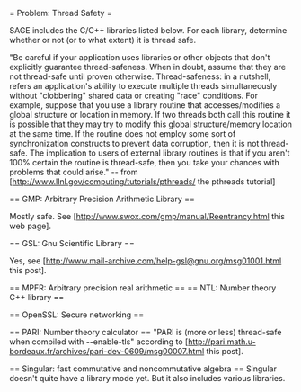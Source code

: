= Problem: Thread Safety =

SAGE includes the C/C++ libraries listed below.  For each library, determine whether or not (or to what extent) it is thread safe.


"Be careful if your application uses libraries or other objects that don't explicitly guarantee thread-safeness. When in doubt, assume that they are not thread-safe until proven otherwise.
Thread-safeness: in a nutshell, refers an application's ability to execute multiple threads simultaneously without "clobbering" shared data or creating "race" conditions. For example, suppose that you use a library routine that accesses/modifies a global structure or location in memory. If two threads both call this routine it is possible that they may try to modify this global structure/memory location at the same time. If the routine does not employ some sort of synchronization constructs to prevent data corruption, then it is not thread-safe. The implication to users of external library routines is that if you aren't 100% certain the routine is thread-safe, then you take your chances with problems that could arise." -- from [http://www.llnl.gov/computing/tutorials/pthreads/ the pthreads tutorial]


== GMP: Arbitrary Precision Arithmetic Library ==

Mostly safe. See [http://www.swox.com/gmp/manual/Reentrancy.html this web page].

== GSL: Gnu Scientific Library ==

Yes, see [http://www.mail-archive.com/help-gsl@gnu.org/msg01001.html this post].

== MPFR: Arbitrary precision real arithmetic ==
== NTL: Number theory C++ library ==

== OpenSSL: Secure networking ==

== PARI: Number theory calculator ==
"PARI is (more or less) thread-safe when compiled with --enable-tls" according to [http://pari.math.u-bordeaux.fr/archives/pari-dev-0609/msg00007.html this post].


== Singular: fast commutative and noncommutative algebra ==
Singular doesn't quite have a library mode yet.  But it also includes various libraries.
